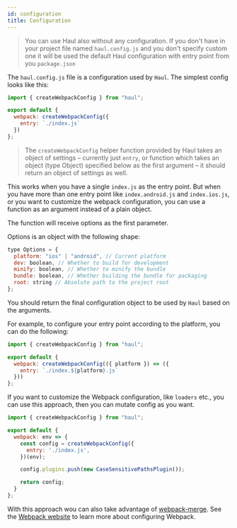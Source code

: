 ```yaml
---
id: configuration
title: Configuration
---
```


> You can use Haul also without any configuration. If you don't have in your project file named `haul.config.js` and you don't specify custom one it will be used the default Haul configuration with entry point from you `package.json`



The `haul.config.js` file is a configuration used by `Haul`. The simplest config looks like this:

```js
import { createWebpackConfig } from "haul";

export default {
  webpack: createWebpackConfig({
    entry: `./index.js`
  })
};
```

> The `createWebpackConfig` helper function provided by Haul takes an object of settings – currently just `entry`, or function which takes an object (type Object) specified below as the first argument – it should return an object of settings as well. 

This works when you have a single `index.js` as the entry point. But when you have more than one entry point like `index.android.js` and `index.ios.js`, or you want to customize the webpack configuration, you can use a function as an argument instead of a plain object.

The function will receive options as the first parameter.

Options is an object with the following shape:

```js
type Options = {
  platform: "ios" | "android", // Current platform
  dev: boolean, // Whether to build for development
  minify: boolean, // Whether to minify the bundle
  bundle: boolean, // Whether building the bundle for packaging
  root: string // Absolute path to the project root
};
```

You should return the final configuration object to be used by `Haul` based on the arguments.

For example, to configure your entry point according to the platform, you can do the following:

```js
import { createWebpackConfig } from "haul";

export default {
  webpack: createWebpackConfig(({ platform }) => ({
    entry: `./index.${platform}.js`
  }))
};
```

If you want to customize the Webpack configuration, like `loaders` etc., you can use this approach, then you can mutate config as you want.

```js
import { createWebpackConfig } from "haul";

export default {
  webpack: env => {
    const config = createWebpackConfig({
      entry: './index.js',
    })(env);

    config.plugins.push(new CaseSensitivePathsPlugin());

    return config;
  }
};
```

With this approach wou can also take advantage of [webpack-merge](https://github.com/survivejs/webpack-merge). See the [Webpack website](https://webpack.js.org/) to learn more about configuring Webpack.
